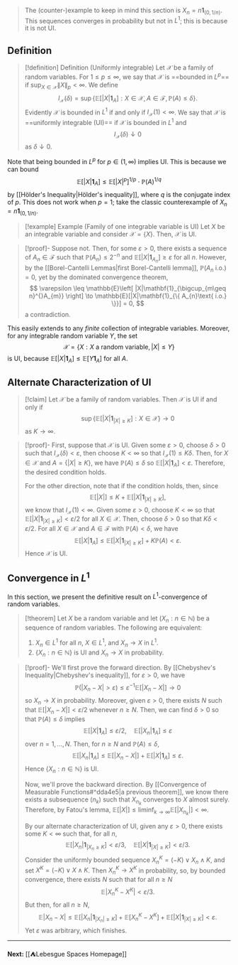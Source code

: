 > The (counter-)example to keep in mind this section is $X_{n}=n\mathbf{1}_{(0,1 / n)}$. This sequences converges in probability but not in $L^{1}$; this is because it is not UI.
## Definition

> [!definition] Definition (Uniformly integrable)
> Let $\mathcal{X}$ be a family of random variables. For $1\leq p\leq \infty$, we say that $\mathcal{X}$ is ==bounded in $L^{p}$== if $\sup_{X \in \mathcal{X}}\| X \|_{p}<\infty$. We define
> $$
> I_{\mathcal{X}}(\delta)=\sup \{ \mathbb{E}[|X|\mathbf{1}_{A}] : X \in \mathcal{X}, A \in \mathcal{F}, \mathbb{P}(A)\leq\delta \}.
> $$
> Evidently $\mathcal{X}$ is bounded in $L^{1}$ if and only if $I_{\mathcal{X}}(1)<\infty$. We say that $\mathcal{X}$ is ==uniformly integrable (UI)== if $\mathcal{X}$ is bounded in $L^{1}$ and
> $$
> I_{\mathcal{X}}(\delta)\downarrow 0
> $$
> as $\delta \downarrow 0$.

Note that being bounded in $L^{p}$ for $p \in(1,\infty)$ implies UI. This is because we can bound
$$
\mathbb{E}[|X|\mathbf{1}_{A}]\leq \mathbb{E}[|X|^{p}]^{1/p}\cdot\mathbb{P}(A)^{1/q}
$$
by [[Hölder's Inequality|Hölder's inequality]], where $q$ is the conjugate index of $p$. This does not work when $p=1$; take the classic counterexample of $X_{n}=n\mathbf{1}_{(0,1/n)}$.

> [!example] Example (Family of one integrable variable is UI)
> Let $X$ be an integrable variable and consider $\mathcal{X}=\{ X \}$. Then, $\mathcal{X}$ is UI.

> [!proof]-
> Suppose not. Then, for some $\varepsilon>0$, there exists a sequence of $A_{n}\in \mathcal{F}$ such that $\mathbb{P}(A_{n})\leq 2^{-n}$ and $\mathbb{E}[|X|\mathbf{1}_{A_{n}}]\geq\varepsilon$ for all $n$. However, by the [[Borel-Cantelli Lemmas|first Borel-Cantelli lemma]], $\mathbb{P}(A_{n}\text{ i.o.})=0$, yet by the dominated convergence theorem,
> $$
> \varepsilon \leq \mathbb{E}\left[ |X|\mathbf{1}_{\bigcup_{m\geq n}^{}A_{m}} \right] \to \mathbb{E}[|X|\mathbf{1}_{\{ A_{n}\text{ i.o.} \}}] = 0,
> $$
> a contradiction.

This easily extends to any *finite* collection of integrable variables. Moreover, for any integrable random variable $Y$, the set
$$
\mathcal{X}=\{ X : X\text{ a random variable}, |X|\leq Y \}
$$
is UI, because $\mathbb{E}[|X|\mathbf{1}_{A}]\leq \mathbb{E}[Y\mathbf{1}_{A}]$ for all $A$.

## Alternate Characterization of UI

> [!claim]
> Let $\mathcal{X}$ be a family of random variables. Then $\mathcal{X}$ is UI if and only if
> $$
> \sup \{ \mathbb{E}[|X|\mathbf{1}_{|X|\geq K}] : X \in \mathcal{X} \}\to 0
> $$
> as $K\to \infty$.

> [!proof]-
> First, suppose that $\mathcal{X}$ is UI. Given some $\varepsilon>0$, choose $\delta>0$ such that $I_{\mathcal{X}}(\delta)<\varepsilon$, then choose $K<\infty$ so that $I_{\mathcal{X}}(1)\leq K\delta$. Then, for $X \in \mathcal{X}$ and $A=\{ |X|\geq K \}$, we have $\mathbb{P}(A)\leq\delta$ so $\mathbb{E}[|X|\mathbf{1}_{A}]<\varepsilon$. Therefore, the desired condition holds.
> 
> For the other direction, note that if the condition holds, then, since
> $$
> \mathbb{E}[|X|]\leq K+\mathbb{E}[|X|\mathbf{1}_{|X|\geq K}],
> $$
> we know that $I_{\mathcal{X}}(1)<\infty$. Given some $\varepsilon>0$, choose $K<\infty$ so that $\mathbb{E}[|X|\mathbf{1}_{|X|\geq K}]<\varepsilon / 2$ for all $X \in \mathcal{X}$. Then, choose $\delta>0$ so that $K\delta<\varepsilon / 2$. For all $X \in \mathcal{X}$ and $A\in \mathcal{F}$ with $\mathbb{P}(A)<\delta$, we have
> $$
> \mathbb{E}[|X|\mathbf{1}_{A}]\leq \mathbb{E}[|X|\mathbf{1}_{|X|\geq K}]+K\mathbb{P}(A)<\varepsilon.
> $$
> Hence $\mathcal{X}$ is UI.
## Convergence in $L^{1}$

In this section, we present the definitive result on $L^{1}$-convergence of random variables.

> [!theorem]
> Let $X$ be a random variable and let $(X_{n}:n\in \mathbb{N})$ be a sequence of random variables. The following are equivalent:
> 
> 1. $X_{n}\in L^{1}$ for all $n$, $X \in L^{1}$, and $X_{n}\to X$ in $L^{1}$.
> 2. $\{ X_{n}:n\in \mathbb{N} \}$ is UI and $X_{n}\to X$ in probability.
> 

> [!proof]-
> We'll first prove the forward direction. By [[Chebyshev's Inequality|Chebyshev's inequality]], for $\varepsilon>0$, we have
> $$
> \mathbb{P}(|X_{n}-X|>\varepsilon)\leq\varepsilon^{-1}\mathbb{E}[|X_{n}-X|]\to 0
> $$
> so $X_{n}\to X$ in probability. Moreover, given $\varepsilon>0$, there exists $N$ such that $\mathbb{E}[|X_{n}-X|]<\varepsilon / 2$ whenever $n\geq N$. Then, we can find $\delta>0$ so that $\mathbb{P}(A)\leq\delta$ implies
> $$
> \mathbb{E}[|X|\mathbf{1}_{A}]\leq\varepsilon/2,\quad \mathbb{E}[|X_{n}|\mathbf{1}_{A}]\leq\varepsilon
> $$
> over $n=1,\dots,N$. Then, for $n\geq N$ and $\mathbb{P}(A)\leq\delta$,
> $$
> \mathbb{E}[|X_{n}|\mathbf{1}_{A}]\leq \mathbb{E}[|X_{n}-X|]+\mathbb{E}[|X|\mathbf{1}_{A}]\leq\varepsilon.
> $$
> Hence $\{ X_{n}:n\in \mathbb{N} \}$ is UI.
> 
> Now, we'll prove the backward direction. By [[Convergence of Measurable Functions#^dda4e5|a previous theorem]], we know there exists a subsequence $(n_{k})$ such that $X_{n_{k}}$ converges to $X$ almost surely. Therefore, by Fatou's lemma, $\mathbb{E}[|X|]\leq \liminf_{ k \to \infty }\mathbb{E}[|X_{n_{k}}|]<\infty$.
> 
> By our alternate characterization of UI, given any $\varepsilon>0$, there exists some $K<\infty$ such that, for all $n$,
> $$
> \mathbb{E}[|X_{n}|\mathbf{1}_{|X_{n}\geq K}]<\varepsilon / 3,\quad \mathbb{E}[|X|\mathbf{1}_{|X|\geq K}]<\varepsilon / 3.
> $$
> Consider the uniformly bounded sequence $X_{n}^{K}=(-K)\lor X_{n}\land K$, and set $X^{K}=(-K)\lor X\land K$. Then $X_{n}^{K}\to X^{K}$ in probability, so, by bounded convergence, there exists $N$ such that for all $n\geq N$ $$
> \mathbb{E}|X_{n}^{K}-X^{K}|<\varepsilon / 3.
> $$
> But then, for all $n\geq N$,
> $$
> \mathbb{E}|X_{n}-X|\leq \mathbb{E}[|X_{n}|\mathbf{1}_{|X_{n}|\geq K}]+\mathbb{E}[X_{n}^{K}-X^{K}]+\mathbb{E}[|X|\mathbf{1}_{|X|\geq K}] < \varepsilon.
> $$
> Yet $\varepsilon$ was arbitrary, which finishes.
>

---

**Next:** [[⛺Lebesgue Spaces Homepage]]
